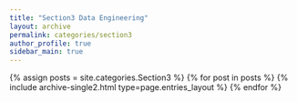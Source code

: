 ```yaml
---
title: "Section3 Data Engineering"
layout: archive
permalink: categories/section3
author_profile: true
sidebar_main: true
---
```


{% assign posts = site.categories.Section3 %}
{% for post in posts %} {% include archive-single2.html type=page.entries_layout %} {% endfor %}
